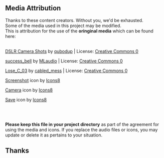 ## Media Attribution

Thanks to these content creators. Without you, we'd be exhausted.<br>
Some of the media used in this project may be modified.<br> 
This is attribution for the use of the **oringinal media** which can be found here:
<br><br>
<p><a href="https://freesound.org/people/qubodup/sounds/238958/">DSLR Camera Shots</a> by <a href="https://freesound.org/people/qubodup/">qubodup</a> | License: <a href="http://creativecommons.org/publicdomain/zero/1.0/">Creative Commons 0</a></p>

<p><a href="https://freesound.org/people/MLaudio/sounds/511484/">success_bell</a> by <a href="https://freesound.org/people/MLaudio/">MLaudio</a> | License: <a href="http://creativecommons.org/publicdomain/zero/1.0/">Creative Commons 0</a></p>

<p><a href="https://freesound.org/people/cabled_mess/sounds/350984/">Lose_C_03</a> by <a href="https://freesound.org/people/cabled_mess/">cabled_mess</a> | License: <a href="http://creativecommons.org/publicdomain/zero/1.0/">Creative Commons 0</a></p> 

<p><a target="_blank" href="https://icons8.com/icon/jPl6o4s5sjtk/screenshot">Screenshot</a> icon by <a target="_blank" href="https://icons8.com">Icons8</a></p>

<p><a target="_blank" href="https://icons8.com/icon/NPtr8oLOD5vF/camera">Camera</a> icon by <a target="_blank" href="https://icons8.com">Icons8</a></p>

<p><a target="_blank" href="https://icons8.com/icon/83208/save">Save</a> icon by <a target="_blank" href="https://icons8.com">Icons8</a></p>
<br><br>

**Please keep this file in your project directory** as part of the agreement for using the media and icons.
If you replace the audio files or icons, you may update or delete it as pertains to your situation. 

## Thanks

